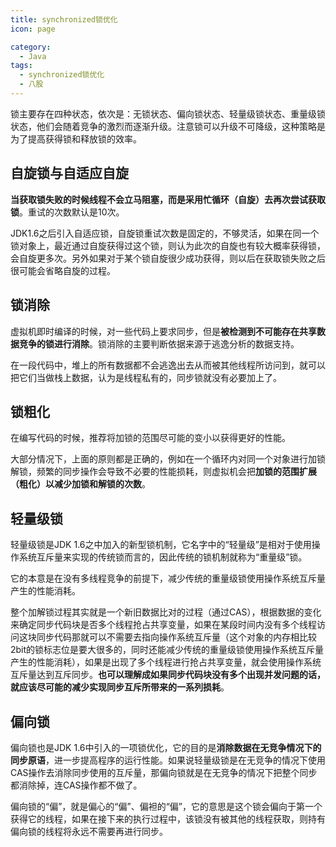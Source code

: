 ```yaml
---
title: synchronized锁优化
icon: page

category:
  - Java
tags:
  - synchronized锁优化
  - 八股
---
```


锁主要存在四种状态，依次是：无锁状态、偏向锁状态、轻量级锁状态、重量级锁状态，他们会随着竞争的激烈而逐渐升级。注意锁可以升级不可降级，这种策略是为了提高获得锁和释放锁的效率。
<!-- more -->
## 自旋锁与自适应自旋

**当获取锁失败的时候线程不会立马阻塞，而是采用忙循环（自旋）去再次尝试获取锁**。重试的次数默认是10次。

JDK1.6之后引入自适应锁，自旋锁重试次数是固定的，不够灵活，如果在同一个锁对象上，最近通过自旋获得过这个锁，则认为此次的自旋也有较大概率获得锁，会自旋更多次。另外如果对于某个锁自旋很少成功获得，则以后在获取锁失败之后很可能会省略自旋的过程。

## 锁消除

虚拟机即时编译的时候，对一些代码上要求同步，但是**被检测到不可能存在共享数据竞争的锁进行消除**。锁消除的主要判断依据来源于逃逸分析的数据支持。

在一段代码中，堆上的所有数据都不会逃逸出去从而被其他线程所访问到，就可以把它们当做栈上数据，认为是线程私有的，同步锁就没有必要加上了。

## 锁粗化

在编写代码的时候，推荐将加锁的范围尽可能的变小以获得更好的性能。

大部分情况下，上面的原则都是正确的，例如在一个循环内对同一个对象进行加锁解锁，频繁的同步操作会导致不必要的性能损耗，则虚拟机会把**加锁的范围扩展（粗化）以减少加锁和解锁的次数**。

## 轻量级锁

轻量级锁是JDK 1.6之中加入的新型锁机制，它名字中的“轻量级”是相对于使用操作系统互斥量来实现的传统锁而言的，因此传统的锁机制就称为“重量级”锁。

它的本意是在没有多线程竞争的前提下，减少传统的重量级锁使用操作系统互斥量产生的性能消耗。

整个加解锁过程其实就是一个新旧数据比对的过程（通过CAS），根据数据的变化来确定同步代码块是否多个线程抢占共享变量，如果在某段时间内没有多个线程访问这块同步代码那就可以不需要去指向操作系统互斥量（这个对象的内存相比较2bit的锁标志位是要大很多的，同时还能减少传统的重量级锁使用操作系统互斥量产生的性能消耗），如果是出现了多个线程进行抢占共享变量，就会使用操作系统互斥量达到互斥同步。**也可以理解成如果同步代码块没有多个出现并发问题的话，就应该尽可能的减少实现同步互斥所带来的一系列损耗**。

## 偏向锁

偏向锁也是JDK 1.6中引入的一项锁优化，它的目的是**消除数据在无竞争情况下的同步原语**，进一步提高程序的运行性能。如果说轻量级锁是在无竞争的情况下使用CAS操作去消除同步使用的互斥量，那偏向锁就是在无竞争的情况下把整个同步都消除掉，连CAS操作都不做了。

偏向锁的“偏”，就是偏心的“偏”、偏袒的“偏”，它的意思是这个锁会偏向于第一个获得它的线程，如果在接下来的执行过程中，该锁没有被其他的线程获取，则持有偏向锁的线程将永远不需要再进行同步。
